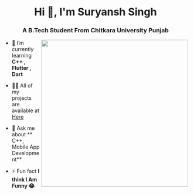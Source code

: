 
<h1 align="center">Hi 👋, I'm Suryansh Singh</h1>
<h3 align="center">A B.Tech Student From Chitkara University Punjab </h3>
 <img src="https://cdn.dribbble.com/users/2131993/screenshots/4948736/thoughtworks-gif_dribbble.gif" alt="" align="right" width="400">

- 🌱 I’m currently learning **C++ , Flutter , Dart**

- 👨‍💻 All of my projects are available at [Here](https://github.com/Suryansh-rajs?tab=repositories)

- 💬 Ask me about ** C++, Mobile App Development**

- ⚡ Fun fact **I think I Am Funny 😂**
<br>
<br>
